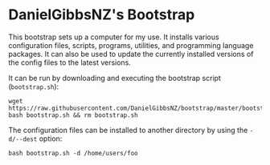 DanielGibbsNZ's Bootstrap
=========================

This bootstrap sets up a computer for my use. It installs various configuration files, scripts, programs, utilities, and programming language packages. It can also be used to update the currently installed versions of the config files to the latest versions.

It can be run by downloading and executing the bootstrap script (`bootstrap.sh`):

	wget https://raw.githubusercontent.com/DanielGibbsNZ/bootstrap/master/bootstrap.sh
	bash bootstrap.sh && rm bootstrap.sh

The configuration files can be installed to another directory by using the `-d/--dest` option:

	bash bootstrap.sh -d /home/users/foo
